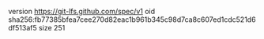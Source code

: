 version https://git-lfs.github.com/spec/v1
oid sha256:fb77385bfea7cee270d82eac1b961b345c98d7ca8c607ed1cdc521d6df513af5
size 251
